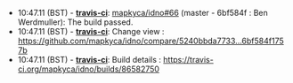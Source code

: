 * <a id="10:47.11">10:47.11 (BST)</a> - __[travis-ci](https://github.com/travis-ci)__: <a href="https://github.com/mapkyca/idno/issues/66">mapkyca/idno#66</a> (master - 6bf584f : Ben Werdmuller): The build passed.
* <a id="10:47.11">10:47.11 (BST)</a> - __[travis-ci](https://github.com/travis-ci)__: Change view : https://github.com/mapkyca/idno/compare/5240bbda7733...6bf584f1757b
* <a id="10:47.11">10:47.11 (BST)</a> - __[travis-ci](https://github.com/travis-ci)__: Build details : https://travis-ci.org/mapkyca/idno/builds/86582750
